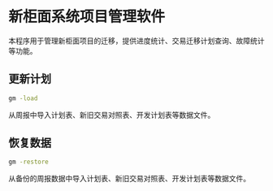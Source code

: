 # 新柜面系统项目管理软件

本程序用于管理新柜面项目的迁移，提供进度统计、交易迁移计划查询、故障统计等功能。

## 更新计划
```bash
gm -load
```
从周报中导入计划表、新旧交易对照表、开发计划表等数据文件。

## 恢复数据

```bash
gm -restore
```

从备份的周报数据中导入计划表、新旧交易对照表、开发计划表等数据文件。
